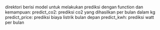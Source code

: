 direktori berisi model untuk melakukan prediksi dengan function dan kemampuan:
predict_co2: prediksi co2 yang dihasilkan per bulan dalam kg
predict_price: prediksi biaya listrik bulan depan
predict_kwh: prediksi watt per bulan
